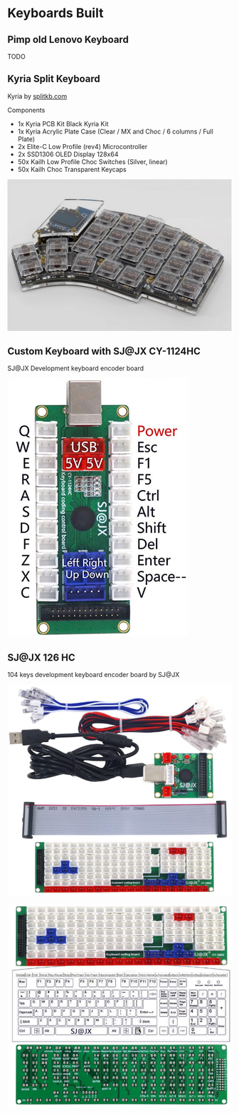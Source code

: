 # Keyboards Built

## Pimp old Lenovo Keyboard

TODO

## Kyria Split Keyboard

Kyria by [splitkb.com](https://splitkb.com/)

Components

- 1x Kyria PCB Kit Black Kyria Kit
- 1x Kyria Acrylic Plate Case (Clear / MX and Choc / 6 columns / Full Plate)
- 2x Elite-C Low Profile (rev4) Microcontroller
- 2x SSD1306 OLED Display 128x64
- 50x Kailh Low Profile Choc Switches (Silver, linear)
- 50x Kailh Choc Transparent Keycaps

![kyria-split-keyboard](_kyria-split-keyboard.png)

## Custom Keyboard with SJ@JX CY-1124HC

SJ@JX Development keyboard encoder board

![SJ-at-JX-1124](_SJ-at-JX-1124.png)

## SJ@JX 126 HC

104 keys development keyboard encoder board by SJ@JX

![SJ-at-JX-126-HC](_SJ-at-JX-126-HC-pic1.png)

![SJ-at-JX-126-HC](_SJ-at-JX-126-HC-pic2.png)